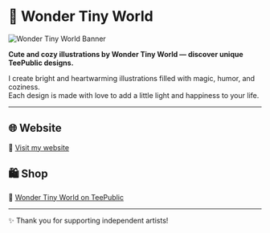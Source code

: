 # 🌟 Wonder Tiny World

![Wonder Tiny World Banner](https://ikterna.github.io/wondertinyworld/твій_банер.jpg)

**Cute and cozy illustrations by Wonder Tiny World — discover unique TeePublic designs.**  

I create bright and heartwarming illustrations filled with magic, humor, and coziness.  
Each design is made with love to add a little light and happiness to your life.  

---

## 🌐 Website
🔗 [Visit my website](https://ikterna.github.io/wondertinyworld/)

## 🛍 Shop
🎨 [Wonder Tiny World on TeePublic](https://www.teepublic.com/user/wondertinyworld)

---

✨ Thank you for supporting independent artists!
